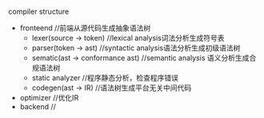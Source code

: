 compiler structure


+ fronteend //前端从源代码生成抽象语法树
    + lexer(source -> token) //lexical analysis词法分析生成符号表
    + parser(token -> ast)   //syntactic analysis语法分析生成初级语法树
    + sematic(ast -> conformance ast) //semantic analysis 语义分析生成合规语法树
    + static analyzer //程序静态分析，检查程序错误
    + codegen(ast -> IR)  //语法树生成平台无关中间代码
+ optimizer //优化IR
+ backend   //


